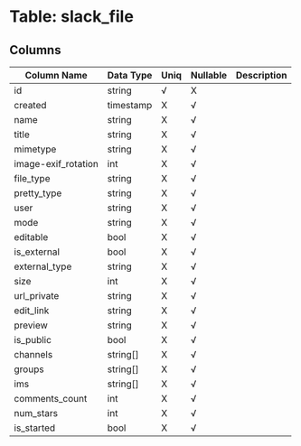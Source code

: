 # Table: slack_file

## Columns

| Column Name         | Data Type | Uniq | Nullable | Description |
|---------------------|-----------|------|----------|-------------|
| id                  | string    | √  | X       |             |
| created             | timestamp | X   | √      |             |
| name                | string    | X   | √      |             |
| title               | string    | X   | √      |             |
| mimetype            | string    | X   | √      |             |
| image-exif_rotation | int       | X   | √      |             |
| file_type           | string    | X   | √      |             |
| pretty_type         | string    | X   | √      |             |
| user                | string    | X   | √      |             |
| mode                | string    | X   | √      |             |
| editable            | bool      | X   | √      |             |
| is_external         | bool      | X   | √      |             |
| external_type       | string    | X   | √      |             |
| size                | int       | X   | √      |             |
| url_private         | string    | X   | √      |             |
| edit_link           | string    | X   | √      |             |
| preview             | string    | X   | √      |             |
| is_public           | bool      | X   | √      |             |
| channels            | string[]  | X   | √      |             |
| groups              | string[]  | X   | √      |             |
| ims                 | string[]  | X   | √      |             |
| comments_count      | int       | X   | √      |             |
| num_stars           | int       | X   | √      |             |
| is_started          | bool      | X   | √      |             |